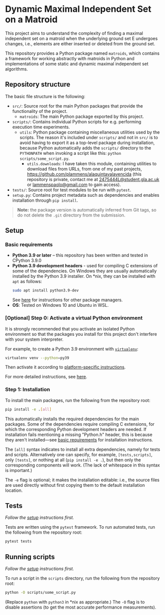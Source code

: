  # Dynamic Maximal Independent Set on a Matroid

This project aims to understand the complexity of finding a maximal independent set on a matroid when the underlying ground 
set E undergoes changes, i.e., elements are either inserted or deleted from the ground set. 

This repository provides a Python package named `matroids`, which contains 
a framework for working abstractly with matroids in Python 
and implementations of some static and dynamic maximal independent set algorithms. 


## Repository structure

The basic file structure is the following:

- `src/`: Source root for the main Python packages that provide the functionality of the project.
  - `matroids`: The main Python package exported by this project.
- `scripts/`: Contains individual Python scripts for e.g. performing execution time experiments.
  - `utils`: Python package containing miscellaneous utilities used by the scripts. The reason it's included under `scripts/` and not in `src/` is to avoid having to export it as a top-level package during installation, because Python automatically adds the `scripts/` directory to the `PYTHONPATH` when invoking a script like this: `python scripts/some_script.py`.
    - `utils.downloads`: I have taken this module, containing utilities to download files from URLs, from one of my past projects, https://github.com/plammens/alaquintavalavencida (this repository is private, contact me at 2475444L@student.gla.ac.uk or lammenspaolo@gmail.com to gain access).
- `tests/`: Source root for test modules to be run with `pytest`.
- `setup.py`: Contains project metadata such as dependencies and enables installation through `pip install`.

> **Note:** the package version is automatically inferred from Git tags, so do not delete the `.git` directory from the submission. 


## Setup

### Basic requirements

- **Python 3.9 or later** –
this repository has been written and tested in CPython 3.9.0
- **Python 3.9 development headers** - used for compiling C extensions of some of the
  dependencies.
  On Windows they are usually automatically installed by the Python 3.9 installer.
  On *nix, they can be installed with `apt` as follows:
  ```bash
  sudo apt install python3.9-dev
  ```
  See [here](https://stackoverflow.com/a/21530768/6117426) for instructions for other package managers.
- **OS**: Tested on Windows 10 and Ubuntu in WSL.


### [Optional] Step 0: Activate a virtual Python environment

It is strongly recommended that you activate an isolated Python environment
so that the packages you install for this project don't interfere with
your system interpreter.

For example, to create a Python 3.9 environment with [`virtualenv`](https://virtualenv.pypa.io/en/latest/):
```bash
virtualenv venv --python=py39
```
Then activate it according to [platform-specific instructions](https://virtualenv.pypa.io/en/latest/user_guide.html#activators).

For more detailed instructions, see [here](https://virtualenv.pypa.io/en/latest/user_guide.html).


### Step 1: Installation

To install the main packages, run the following from the repository root:
```bash
pip install -e .[all]
```
This automatically installs the required dependencies for the main packages.
Some of the dependencies require compiling C extensions, for which the corresponding Python development headers are needed.
If installation fails mentioning a missing "Python.h" header, this is because they aren't installed—see [basic requirements](#basic-requirements) for installation instructions.

The `[all]` syntax indicates to install all extra dependencies, namely for tests and scripts.
Alternatively one can specify, for example, `[tests,scripts]`, only `[tests]`, or nothing at all (`pip install -e .`), but then only the corresponding components will work.
(The lack of whitespace in this syntax is important.)

The `-e` flag is optional; it makes the installation editable:
i.e., the source files are used directly without first copying them to the default installation location.


## Tests

*Follow the [setup](#Setup) instructions first.*

Tests are written using the `pytest` framework.
To run automated tests, run the following from the repository root:
```bash
pytest tests
```

## Running scripts

*Follow the [setup](#setup) instructions first.*

To run a script in the `scripts` directory, run the following from the repository root:

```bash
python -O scripts/some_script.py
```

(Replace `python` with `python3` in *nix as appropriate.) 
The `-O` flag is to disable assertions (to get the most accurate performance measurements).


